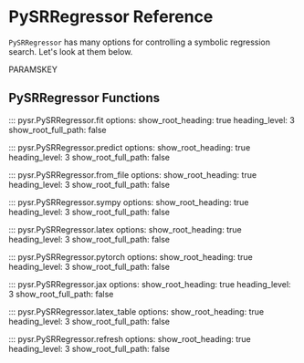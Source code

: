 # PySRRegressor Reference

`PySRRegressor` has many options for controlling a symbolic regression search.
Let's look at them below.

PARAMSKEY

## PySRRegressor Functions

::: pysr.PySRRegressor.fit
    options:
        show_root_heading: true
        heading_level: 3
        show_root_full_path: false

::: pysr.PySRRegressor.predict
    options:
        show_root_heading: true
        heading_level: 3
        show_root_full_path: false

::: pysr.PySRRegressor.from_file
    options:
        show_root_heading: true
        heading_level: 3
        show_root_full_path: false

::: pysr.PySRRegressor.sympy
    options:
        show_root_heading: true
        heading_level: 3
        show_root_full_path: false

::: pysr.PySRRegressor.latex
    options:
        show_root_heading: true
        heading_level: 3
        show_root_full_path: false

::: pysr.PySRRegressor.pytorch
    options:
        show_root_heading: true
        heading_level: 3
        show_root_full_path: false

::: pysr.PySRRegressor.jax
    options:
        show_root_heading: true
        heading_level: 3
        show_root_full_path: false

::: pysr.PySRRegressor.latex_table
    options:
        show_root_heading: true
        heading_level: 3
        show_root_full_path: false

::: pysr.PySRRegressor.refresh
    options:
        show_root_heading: true
        heading_level: 3
        show_root_full_path: false
